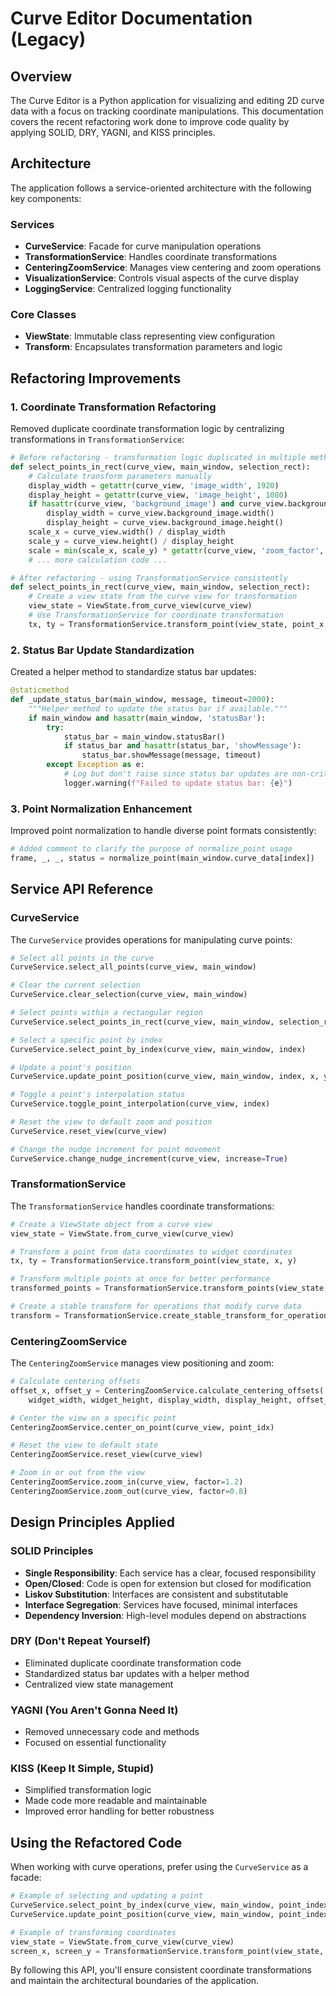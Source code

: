 # Curve Editor Documentation (Legacy)

## Overview

The Curve Editor is a Python application for visualizing and editing 2D curve data with a focus on tracking coordinate manipulations. This documentation covers the recent refactoring work done to improve code quality by applying SOLID, DRY, YAGNI, and KISS principles.

## Architecture

The application follows a service-oriented architecture with the following key components:

### Services

- **CurveService**: Facade for curve manipulation operations
- **TransformationService**: Handles coordinate transformations
- **CenteringZoomService**: Manages view centering and zoom operations
- **VisualizationService**: Controls visual aspects of the curve display
- **LoggingService**: Centralized logging functionality

### Core Classes

- **ViewState**: Immutable class representing view configuration
- **Transform**: Encapsulates transformation parameters and logic

## Refactoring Improvements

### 1. Coordinate Transformation Refactoring

Removed duplicate coordinate transformation logic by centralizing transformations in `TransformationService`:

```python
# Before refactoring - transformation logic duplicated in multiple methods
def select_points_in_rect(curve_view, main_window, selection_rect):
    # Calculate transform parameters manually
    display_width = getattr(curve_view, 'image_width', 1920)
    display_height = getattr(curve_view, 'image_height', 1080)
    if hasattr(curve_view, 'background_image') and curve_view.background_image:
        display_width = curve_view.background_image.width()
        display_height = curve_view.background_image.height()
    scale_x = curve_view.width() / display_width
    scale_y = curve_view.height() / display_height
    scale = min(scale_x, scale_y) * getattr(curve_view, 'zoom_factor', 1.0)
    # ... more calculation code ...

# After refactoring - using TransformationService consistently
def select_points_in_rect(curve_view, main_window, selection_rect):
    # Create a view state from the curve view for transformation
    view_state = ViewState.from_curve_view(curve_view)
    # Use TransformationService for coordinate transformation
    tx, ty = TransformationService.transform_point(view_state, point_x, point_y)
```

### 2. Status Bar Update Standardization

Created a helper method to standardize status bar updates:

```python
@staticmethod
def _update_status_bar(main_window, message, timeout=2000):
    """Helper method to update the status bar if available."""
    if main_window and hasattr(main_window, 'statusBar'):
        try:
            status_bar = main_window.statusBar()
            if status_bar and hasattr(status_bar, 'showMessage'):
                status_bar.showMessage(message, timeout)
        except Exception as e:
            # Log but don't raise since status bar updates are non-critical
            logger.warning(f"Failed to update status bar: {e}")
```

### 3. Point Normalization Enhancement

Improved point normalization to handle diverse point formats consistently:

```python
# Added comment to clarify the purpose of normalize_point usage
frame, _, _, status = normalize_point(main_window.curve_data[index])
```

## Service API Reference

### CurveService

The `CurveService` provides operations for manipulating curve points:

```python
# Select all points in the curve
CurveService.select_all_points(curve_view, main_window)

# Clear the current selection
CurveService.clear_selection(curve_view, main_window)

# Select points within a rectangular region
CurveService.select_points_in_rect(curve_view, main_window, selection_rect)

# Select a specific point by index
CurveService.select_point_by_index(curve_view, main_window, index)

# Update a point's position
CurveService.update_point_position(curve_view, main_window, index, x, y)

# Toggle a point's interpolation status
CurveService.toggle_point_interpolation(curve_view, index)

# Reset the view to default zoom and position
CurveService.reset_view(curve_view)

# Change the nudge increment for point movement
CurveService.change_nudge_increment(curve_view, increase=True)
```

### TransformationService

The `TransformationService` handles coordinate transformations:

```python
# Create a ViewState object from a curve view
view_state = ViewState.from_curve_view(curve_view)

# Transform a point from data coordinates to widget coordinates
tx, ty = TransformationService.transform_point(view_state, x, y)

# Transform multiple points at once for better performance
transformed_points = TransformationService.transform_points(view_state, points)

# Create a stable transform for operations that modify curve data
transform = TransformationService.create_stable_transform_for_operation(curve_view)
```

### CenteringZoomService

The `CenteringZoomService` manages view positioning and zoom:

```python
# Calculate centering offsets
offset_x, offset_y = CenteringZoomService.calculate_centering_offsets(
    widget_width, widget_height, display_width, display_height, offset_x, offset_y)

# Center the view on a specific point
CenteringZoomService.center_on_point(curve_view, point_idx)

# Reset the view to default state
CenteringZoomService.reset_view(curve_view)

# Zoom in or out from the view
CenteringZoomService.zoom_in(curve_view, factor=1.2)
CenteringZoomService.zoom_out(curve_view, factor=0.8)
```

## Design Principles Applied

### SOLID Principles

- **Single Responsibility**: Each service has a clear, focused responsibility
- **Open/Closed**: Code is open for extension but closed for modification
- **Liskov Substitution**: Interfaces are consistent and substitutable
- **Interface Segregation**: Services have focused, minimal interfaces
- **Dependency Inversion**: High-level modules depend on abstractions

### DRY (Don't Repeat Yourself)

- Eliminated duplicate coordinate transformation code
- Standardized status bar updates with a helper method
- Centralized view state management

### YAGNI (You Aren't Gonna Need It)

- Removed unnecessary code and methods
- Focused on essential functionality

### KISS (Keep It Simple, Stupid)

- Simplified transformation logic
- Made code more readable and maintainable
- Improved error handling for better robustness

## Using the Refactored Code

When working with curve operations, prefer using the `CurveService` as a facade:

```python
# Example of selecting and updating a point
CurveService.select_point_by_index(curve_view, main_window, point_index)
CurveService.update_point_position(curve_view, main_window, point_index, new_x, new_y)

# Example of transforming coordinates
view_state = ViewState.from_curve_view(curve_view)
screen_x, screen_y = TransformationService.transform_point(view_state, data_x, data_y)
```

By following this API, you'll ensure consistent coordinate transformations and maintain the architectural boundaries of the application.

